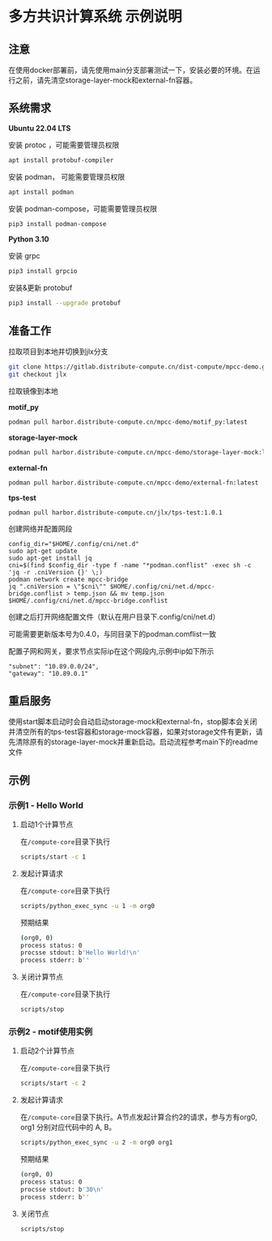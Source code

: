 # 多方共识计算系统 示例说明

## 注意

在使用docker部署前，请先使用main分支部署测试一下，安装必要的环境。在运行之前，请先清空storage-layer-mock和external-fn容器。

## 系统需求

**Ubuntu 22.04 LTS**

安装 protoc ，可能需要管理员权限

```bash
apt install protobuf-compiler
```

安装 podman， 可能需要管理员权限

```bash
apt install podman
```

安装 podman-compose，可能需要管理员权限

```bash
pip3 install podman-compose
```



**Python 3.10**

安装 grpc

```bash
pip3 install grpcio
```

安装&更新 protobuf

```bash
pip3 install --upgrade protobuf
```



## 准备工作

拉取项目到本地并切换到jlx分支

```bash
git clone https://gitlab.distribute-compute.cn/dist-compute/mpcc-demo.git
git checkout jlx
```



拉取镜像到本地

**motif_py**

```bash
podman pull harbor.distribute-compute.cn/mpcc-demo/motif_py:latest
```



**storage-layer-mock**

```bash
podman pull harbor.distribute-compute.cn/mpcc-demo/storage-layer-mock:latest
```



**external-fn**

```bash
podman pull harbor.distribute-compute.cn/mpcc-demo/external-fn:latest
```



**tps-test**

```
podman pull harbor.distribute-compute.cn/jlx/tps-test:1.0.1
```



创建网络并配置网段

```
config_dir="$HOME/.config/cni/net.d"                                                                                                             
sudo apt-get update                                                                                                                              
sudo apt-get install jq                                                                                                                          
cni=$(find $config_dir -type f -name "*podman.conflist" -exec sh -c 'jq -r .cniVersion {}' \;)                                                   
podman network create mpcc-bridge                                                                                                                
jq ".cniVersion = \"$cni\"" $HOME/.config/cni/net.d/mpcc-bridge.conflist > temp.json && mv temp.json $HOME/.config/cni/net.d/mpcc-bridge.conflist
```

创建之后打开网络配置文件（默认在用户目录下.config/cni/net.d）

可能需要更新版本号为0.4.0，与同目录下的podman.comflist一致



配置子网和网关，要求节点实际ip在这个网段内,示例中ip如下所示

```
"subnet": "10.89.0.0/24",
"gateway": "10.89.0.1"
```



## 重启服务

使用start脚本启动时会自动启动storage-mock和external-fn，stop脚本会关闭并清空所有的tps-test容器和storage-mock容器，如果对storage文件有更新，请先清除原有的storage-layer-mock并重新启动。启动流程参考main下的readme文件



## 示例

### 示例1 - Hello World

1. 启动1个计算节点

   在`/compute-core`目录下执行

   ```bash
   scripts/start -c 1
   ```

2. 发起计算请求

   在`/compute-core`目录下执行

   ```bash
   scripts/python_exec_sync -u 1 -m org0 
   ```

   预期结果

   ```bash
   (org0, 0)
   process status: 0
   procsse stdout: b'Hello World!\n'
   process stderr: b''
   ```

3. 关闭计算节点

   在`/compute-core`目录下执行

   ```bash
   scripts/stop
   ```



### 示例2 - motif使用实例

1. 启动2个计算节点

   在`/compute-core`目录下执行

   ```bash
   scripts/start -c 2
   ```
   
3. 发起计算请求

   在`/compute-core`目录下执行。A节点发起计算合约2的请求，参与方有org0, org1 分别对应代码中的 A, B。

   ```bash
   scripts/python_exec_sync -u 2 -m org0 org1
   ```

   预期结果

   ```bash
   (org0, 0)
   process status: 0
   procsse stdout: b'30\n'
   process stderr: b''
   ```

4. 关闭节点

   ```bash
   scripts/stop
   ```
   





